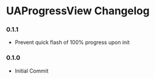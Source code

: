 # UAProgressView Changelog

### 0.1.1
 - Prevent quick flash of 100% progress upon init

### 0.1.0
 - Initial Commit

